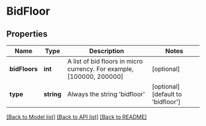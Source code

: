 # BidFloor

## Properties
Name | Type | Description | Notes
------------ | ------------- | ------------- | -------------
**bidFloors** | **int** | A list of bid floors in micro currency. For example, [100000, 200000] | [optional] 
**type** | **string** | Always the string &#39;bidfloor&#39; | [optional] [default to 'bidfloor']

[[Back to Model list]](../README.md#documentation-for-models) [[Back to API list]](../README.md#documentation-for-api-endpoints) [[Back to README]](../README.md)


